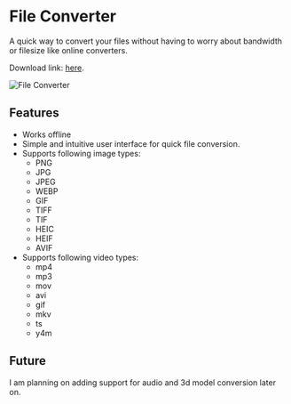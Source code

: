  # File Converter
A quick way to convert your files without having to worry about bandwidth or filesize like online converters.

Download link: [here](https://github.com/WashingMachine94/File-Converter/releases/tag/v0.1.2).

![File Converter](https://github.com/WashingMachine94/File-Converter/assets/77636779/eb1b51dd-6666-400e-b008-13fe2ce5d21a)

 ## Features
 * Works offline
 * Simple and intuitive user interface for quick file conversion.
 * Supports following image types:
     * PNG
     * JPG
     * JPEG
     * WEBP
     * GIF
     * TIFF
     * TIF
     * HEIC
     * HEIF
     * AVIF
 * Supports following video types:
   * mp4
   * mp3
   * mov
   * avi
   * gif
   * mkv
   * ts
   * y4m
 
## Future
I am planning on adding support for audio and 3d model conversion later on.
